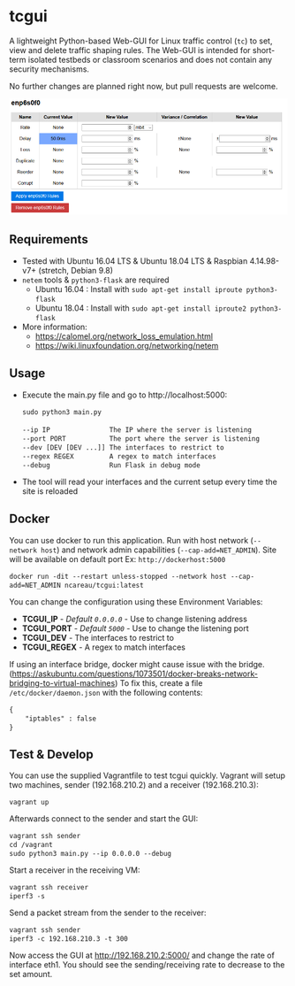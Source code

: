 # tcgui

A lightweight Python-based Web-GUI for Linux traffic control (`tc`) to set, view and delete traffic shaping rules. The Web-GUI is intended for short-term isolated testbeds or classroom scenarios and does not contain any security mechanisms.

No further changes are planned right now, but pull requests are welcome.

![tcgui screenshot](tcgui.png)

## Requirements

- Tested with Ubuntu 16.04 LTS & Ubuntu 18.04 LTS & Raspbian 4.14.98-v7+ (stretch, Debian 9.8)
- `netem` tools & `python3-flask` are required
    - Ubuntu 16.04 : Install with `sudo apt-get install iproute python3-flask`
    - Ubuntu 18.04 : Install with `sudo apt-get install iproute2 python3-flask`
- More information:
    - https://calomel.org/network_loss_emulation.html
    - https://wiki.linuxfoundation.org/networking/netem

## Usage

- Execute the main.py file and go to http://localhost:5000:
    
    ```
    sudo python3 main.py
    
    --ip IP               The IP where the server is listening
    --port PORT           The port where the server is listening
    --dev [DEV [DEV ...]] The interfaces to restrict to
    --regex REGEX         A regex to match interfaces
    --debug               Run Flask in debug mode
    ```

- The tool will read your interfaces and the current setup every time the site is reloaded

## Docker

You can use docker to run this application. Run with host network (`--network host`) and network admin capabilities (`--cap-add=NET_ADMIN`). Site will be available on default port Ex: `http://dockerhost:5000`

    docker run -dit --restart unless-stopped --network host --cap-add=NET_ADMIN ncareau/tcgui:latest


You can change the configuration using these Environment Variables:

* **TCGUI_IP** - *Default `0.0.0.0`* - Use to change listening address
* **TCGUI_PORT** - *Default `5000`* - Use to change the listening port
* **TCGUI_DEV** - The interfaces to restrict to
* **TCGUI_REGEX** - A regex to match interfaces

If using an interface bridge, docker might cause issue with the bridge. (https://askubuntu.com/questions/1073501/docker-breaks-network-bridging-to-virtual-machines)
To fix this, create a file `/etc/docker/daemon.json` with the following contents:

	{
	    "iptables" : false
	}

## Test & Develop

You can use the supplied Vagrantfile to test tcgui quickly. Vagrant will setup two machines, sender (192.168.210.2) and a receiver (192.168.210.3):

	vagrant up

Afterwards connect to the sender and start the GUI:

	vagrant ssh sender
	cd /vagrant
	sudo python3 main.py --ip 0.0.0.0 --debug

Start a receiver in the receiving VM:

	vagrant ssh receiver
	iperf3 -s
	
Send a packet stream from the sender to the receiver:

	vagrant ssh sender
	iperf3 -c 192.168.210.3 -t 300

Now access the GUI at http://192.168.210.2:5000/ and change the rate of interface eth1. You should see the sending/receiving rate to decrease to the set amount.

